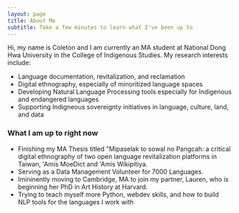 ```yaml
---
layout: page
title: About Me
subtitle: Take a few minutes to learn what I've been up to
---
```


Hi, my name is Coleton and I am currently an MA student at National Dong Hwa University in the College of Indigenous Studies. 
My research interests include:

- Language documentation, revitalization, and reclamation
- Digital ethnography, especially of minoritized language spaces
- Developing Natural Language Processing tools especially for Indigenous and endangered languages
- Supporting Indigneous sovereignty initiatives in language, culture, land, and data

### What I am up to right now

- Finishing my MA Thesis titled "Mipaselak to sowal no Pangcah: a critical digital ethnography of two open language revitalization platforms in Taiwan, 'Amis MoeDict and 'Amis Wikipitiya.
- Serving as a Data Management Volunteer for 7000 Languages.
- Imininently moving to Cambridge, MA to join my partner, Lauren, who is beginning her PhD in Art History at Harvard.
- Trying to teach myself more Python, webdev skills, and how to build NLP tools for the languages I work with
